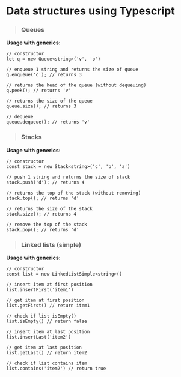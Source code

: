 # Data structures using Typescript
> ### Queues

**Usage with generics:**

```
// constructor
let q = new Queue<string>('v', 'o')

// enqueue 1 string and returns the size of queue
q.enqueue('c'); // returns 3

// returns the head of the queue (without dequeuing)
q.peek(); // returns 'v'

// returns the size of the queue
queue.size(); // returns 3

// dequeue
queue.dequeue(); // returns 'v'
```

> ### Stacks

**Usage with generics:**

```
// constructor
const stack = new Stack<string>('c', 'b', 'a')

// push 1 string and returns the size of stack
stack.push('d'); // returns 4

// returns the top of the stack (without removing)
stack.top(); // returns 'd'

// returns the size of the stack
stack.size(); // returns 4

// remove the top of the stack
stack.pop(); // returns 'd'
```

> ### Linked lists (simple)

**Usage with generics:**

```
// constructor
const list = new LinkedListSimple<string>()

// insert item at first position
list.insertFirst('item1')

// get item at first position
list.getFirst() // return item1

// check if list isEmpty()
list.isEmpty() // return false

// insert item at last position
list.insertLast('item2')

// get item at last position
list.getLast() // return item2

// check if list contains item
list.contains('item2') // return true

```